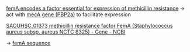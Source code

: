 [femA encodes a factor essential for expression of methicillin resistance](https://journals.asm.org/doi/epdf/10.1128/jb.173.11.3507-3513.1991)
-> act with [mecA gene (PBP2a)](mecA%20gene%20(PBP2a).md) to facilitate expression

[SAOUHSC\_01373 methicillin resistance factor FemA (Staphylococcus aureus subsp. aureus NCTC 8325) - Gene - NCBI](https://www.ncbi.nlm.nih.gov/gene/3920782)

-> [femA sequence](../DNA%20sequences/femA%20sequence.md)